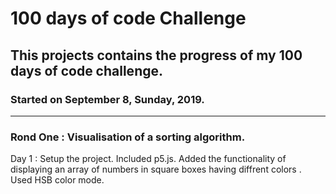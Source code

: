 # 100 days of code Challenge
## This projects contains the progress of my 100 days of code challenge.
### Started on September 8, Sunday, 2019.

---
### Rond One : Visualisation of a sorting algorithm.

Day 1 : Setup the project. Included p5.js. Added the functionality of displaying an array of numbers in square boxes having diffrent colors . Used HSB color mode.
      
